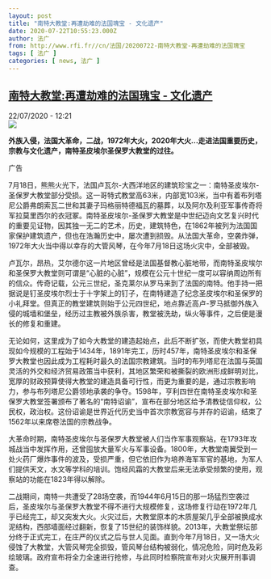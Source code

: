 ```yaml
---
layout: post
title: "南特大教堂:再遭劫难的法国瑰宝 - 文化遗产"
date: 2020-07-22T10:55:23.000Z
author: 法广
from: http://www.rfi.fr//cn/法国/20200722-南特大教堂-再遭劫难的法国瑰宝
tags: [ 法广 ]
categories: [ news, 法广 ]
---
```

<!--1595415323000-->
[南特大教堂:再遭劫难的法国瑰宝 - 文化遗产](http://www.rfi.fr//cn/%E6%B3%95%E5%9B%BD/20200722-%E5%8D%97%E7%89%B9%E5%A4%A7%E6%95%99%E5%A0%82-%E5%86%8D%E9%81%AD%E5%8A%AB%E9%9A%BE%E7%9A%84%E6%B3%95%E5%9B%BD%E7%91%B0%E5%AE%9D)
------

<div>
<div>22/07/2020 - 12:21</div><img src="https://s.rfi.fr/media/display/449f28fc-cc02-11ea-939f-005056a98db9/w:310/p:16x9/2020-07-18T092303Z_456843013_RC2KVH984WCW_RTRMADP_3_FRANCE-FIRE-NANTES-CATHEDRAL.JPG"><p><strong>外族入侵，法国大革命，二战，1972年大火，2020年大火...走进法国重要历史，宗教与文化遗产，南特圣皮埃尔圣保罗大教堂的过往。</strong></p><div class="t-content__body u-clearfix"><div class="m-interstitial"><div class="m-interstitial__ad"><divclass="m-block-ad "data-tms-ad-type="box"data-tms-ad-status="idle"data-tms-ad-pos="1"><div class="m-block-ad__label">广告</div><div class="m-block-ad__content"></div></div></div></div><p>7月18日，熊熊火光下，法国卢瓦尔-大西洋地区的建筑珍宝之一：南特圣皮埃尔-圣保罗大教堂部分受损。这一哥特式教堂高63米，内部宽103米，当中有着布列塔尼公爵弗朗索瓦二世和其妻子玛格丽特德福瓦的墓葬，以及阿尔及利亚军事传奇将军拉莫里西尔的衣冠冢。南特圣皮埃尔-圣保罗大教堂是中世纪迈向文艺复兴时代的重要见证物，因其独一无二的艺术，历史，建筑特色，在1862年被列为法国国家保护建筑遗产，但也在浩瀚历史中，屡次遭到损毁。从法国大革命，空袭炸弹，1972年大火当中得以幸存的大管风琴，在今年7月18日这场火灾中，全部被毁。</p><p>卢瓦尔，昂热，艾尔德尔这一片地区曾经是法国基督教心脏地带，而南特圣皮埃尔和圣保罗大教堂则可谓是“心脏的心脏”，规模在公元十世纪一度可以容纳周边所有的信众。传奇记载，公元三世纪，圣克莱尔从罗马来到了法国的南特。他手持一把据说是钉圣皮埃尔烈士于十字架上的钉子，在南特建造了纪念圣皮埃尔和圣保罗的小礼拜堂。但真正的教堂建筑则始于公元四世纪，地点靠近高卢-罗马抵御外族入侵的城墙和堡垒，经历过主教被外族杀害，教堂被洗劫，纵火等事件，之后便是漫长的修复和重建。</p><p>无论如何，这里成为了如今大教堂的建造起始点，此后不断扩张，而使大教堂初具现如今规模的工程始于1434年，1891年完工，历时457年，南特圣皮埃尔和圣保罗大教堂也因此成为工程耗时最久的法国宗教建筑。当时的布列塔尼在法国与英国灵活的外交和经济贸易政策当中获利，其地区繁荣和被撕裂的欧洲形成鲜明对比，宽厚的财政预算使得大教堂的建造具备可行性，而更为重要的是，通过宗教影响力，参与布列塔尼公爵领地承袭的争夺。1598年，亨利四世在南特圣皮埃尔和圣保罗大教堂签署颁布了著名的“南特诏谕”，宣布在部分地区给予清教徒信仰权，公民权，政治权。这份诏谕是世界近代历史当中首次宗教宽容与并存的诏谕，结束了1562年以来席卷法国的宗教战争。</p><p>大革命时期，南特圣皮埃尔与圣保罗大教堂被人们当作军事观察站，在1793年攻城战当中发挥作用，还曾囤放大量军火与军事设备。1800年，大教堂南翼受到一处火药厂爆炸事件的波及，受损严重，但它依旧作为培养海军军官的基地，为军人们提供天文，水文等学科的培训。饱经风霜的大教堂后来无法承受频繁的使用，观察站的功能在1823年得以解除。</p><p>二战期间，南特一共遭受了28场空袭，而1944年6月15日的那一场猛烈空袭过后，圣皮埃尔与圣保罗大教堂不得不进行大规模修复，这场修复行动在1972年几乎已经完工，却又突发大火。火灾过后，大教堂原本的木质屋架几乎全部被换成水泥结构，西部墙面经过翻新，恢复了15世纪的装饰样貌。2013年，大教堂祭坛部分终于正式完工，在庄严的仪式之后与世人见面。直到今年7月18日，又一场大火侵蚀了大教堂，大管风琴完全损毁，管风琴台结构被弱化，情况危险，同时危及彩绘玻璃。政府宣布将全力全速进行抢修，与此同时检察院宣布对火灾展开刑事调查。</p><p> </p><div class="o-self-promo o-self-promo--nl o-self-promo--hidden" data-selfpromo-newsletter></div><div class="o-self-promo o-self-promo--app o-self-promo--hidden" data-selfpromo-app></div></div>
</div>
